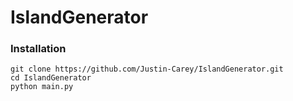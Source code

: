 # IslandGenerator

### Installation
```
git clone https://github.com/Justin-Carey/IslandGenerator.git
cd IslandGenerator
python main.py
```
